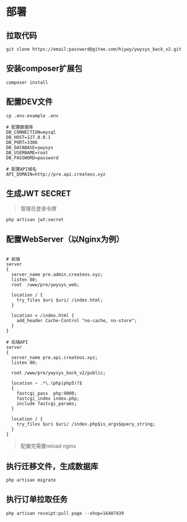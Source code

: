 # 部署

## 拉取代码

```shell
git clone https://email:password@gitee.com/hiywy/ywysys_back_v2.git
```

## 安装composer扩展包

```shell
composer install
```

## 配置DEV文件
```
cp .env.example .env

# 配置数据库
DB_CONNECTION=mysql
DB_HOST=127.0.0.1
DB_PORT=3306
DB_DATABASE=ywysys
DB_USERNAME=root
DB_PASSWORD=password

# 配置API域名
API_DOMAIN=http://pre.api.createos.xyz

```

## 生成JWT SECRET
> 管理员登录令牌

```shell
php artisan jwt:secret
```

## 配置WebServer（以Nginx为例）

```nginx

# 前端
server
{
  server_name pre.admin.createos.xyz;
  listen 80;
  root  /www/pre/ywysys_web;

  location / {
    try_files $uri $uri/ /index.html;
  }

  location = /index.html {
    add_header Cache-Control "no-cache, no-store";
  }
}

# 后端API
server
{
  server_name pre.api.createos.xyz;
  listen 80;

  root /www/pre/ywysys_back_v2/public;

  location ~ .*\.(php|php5)?$
  {
    fastcgi_pass  php:9000;
    fastcgi_index index.php;
    include fastcgi_params;
  }

  location / {
    try_files $uri $uri/ /index.php$is_args$query_string;
  }
}
```

> 配置完需要reload nginx

## 执行迁移文件，生成数据库

```shell
php artisan migrate
```

## 执行订单拉取任务

```shell
php artisan receipt:pull page --shop=16407439
```
